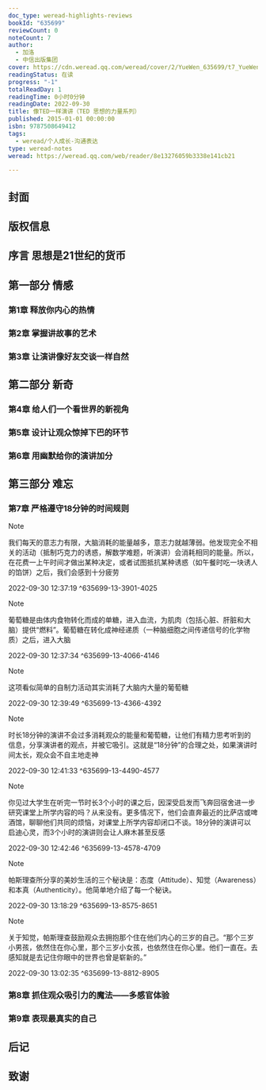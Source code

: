 ```yaml
---
doc_type: weread-highlights-reviews
bookId: "635699"
reviewCount: 0
noteCount: 7
author:
  - 加洛
  - 中信出版集团
cover: https://cdn.weread.qq.com/weread/cover/2/YueWen_635699/t7_YueWen_635699.jpg
readingStatus: 在读
progress: "-1"
totalReadDay: 1
readingTime: 0小时0分钟
readingDate: 2022-09-30
title: 像TED一样演讲（TED 思想的力量系列）
published: 2015-01-01 00:00:00
isbn: 9787508649412
tags:
  - weread/个人成长-沟通表达
type: weread-notes
weread: https://weread.qq.com/web/reader/8e13276059b3338e141cb21

---
```



## 封面

## 版权信息

## 序言 思想是21世纪的货币

## 第一部分 情感

### 第1章 释放你内心的热情

### 第2章 掌握讲故事的艺术

### 第3章 让演讲像好友交谈一样自然

## 第二部分 新奇

### 第4章 给人们一个看世界的新视角

### 第5章 设计让观众惊掉下巴的环节

### 第6章 用幽默给你的演讲加分

## 第三部分 难忘

### 第7章 严格遵守18分钟的时间规则

> [!NOTE] 
> 我们每天的意志力有限，大脑消耗的能量越多，意志力就越薄弱。他发现完全不相关的活动（抵制巧克力的诱惑，解数学难题，听演讲）会消耗相同的能量。所以，在花费一上午时间才做出某种决定，或者试图抵抗某种诱惑（如午餐时吃一块诱人的馅饼）之后，我们会感到十分疲劳
> 
> 2022-09-30 12:37:19 ^635699-13-3901-4025

> [!NOTE] 
> 葡萄糖是由体内食物转化而成的单糖，进入血流，为肌肉（包括心脏、肝脏和大脑）提供“燃料”。葡萄糖在转化成神经递质（一种脑细胞之间传递信号的化学物质）之后，进入大脑
> 
> 2022-09-30 12:37:34 ^635699-13-4066-4146

> [!NOTE] 
> 这项看似简单的自制力活动其实消耗了大脑内大量的葡萄糖
> 
> 2022-09-30 12:39:49 ^635699-13-4366-4392

> [!NOTE] 
> 时长18分钟的演讲不会过多消耗观众的能量和葡萄糖，让他们有精力思考听到的信息，分享演讲者的观点，并被它吸引。这就是“18分钟”的合理之处，如果演讲时间太长，观众会不自主地走神
> 
> 2022-09-30 12:41:33 ^635699-13-4490-4577

> [!NOTE] 
> 你见过大学生在听完一节时长3个小时的课之后，因深受启发而飞奔回宿舍进一步研究课堂上所学内容的吗？从来没有。更多情况下，他们会直奔最近的比萨店或啤酒馆，聊聊他们共同的烦恼，对课堂上所学内容却闭口不谈。18分钟的演讲可以启迪心灵，而3个小时的演讲则会让人麻木甚至反感
> 
> 2022-09-30 12:42:46 ^635699-13-4578-4709

> [!NOTE] 
> 帕斯理查所分享的美妙生活的三个秘诀是：态度（Attitude）、知觉（Awareness）和本真（Authenticity）。他简单地介绍了每一个秘诀。
> 
> 2022-09-30 13:18:29 ^635699-13-8575-8651

> [!NOTE] 
> 关于知觉，帕斯理查鼓励观众去拥抱那个住在他们内心的三岁的自己。“那个三岁小男孩，依然住在你心里，那个三岁小女孩，也依然住在你心里。他们一直在。去感知就是去记住你眼中的世界也曾是崭新的。”
> 
> 2022-09-30 13:02:35 ^635699-13-8812-8905

### 第8章 抓住观众吸引力的魔法——多感官体验

### 第9章 表现最真实的自己

## 后记

## 致谢

